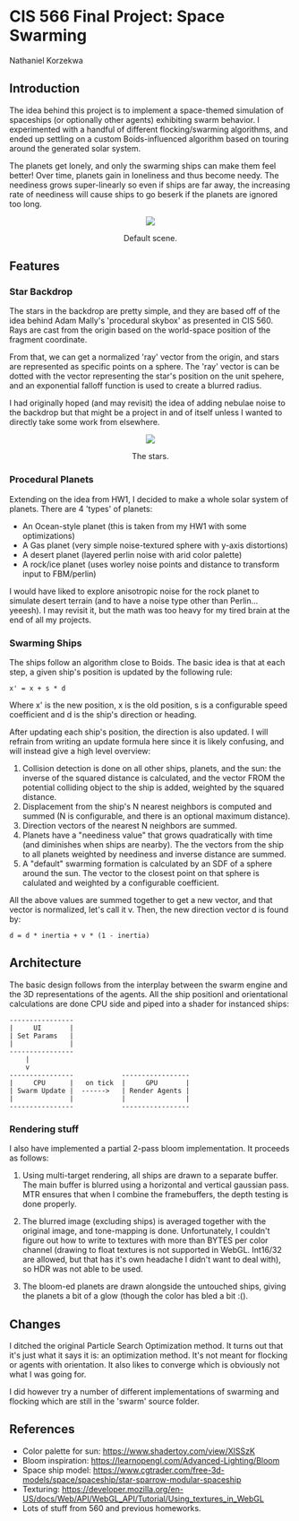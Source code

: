 # CIS 566 Final Project: Space Swarming
Nathaniel Korzekwa

## Introduction
The idea behind this project is to implement a space-themed simulation of
spaceships (or optionally other agents) exhibiting swarm behavior. I
experimented with a handful of different flocking/swarming algorithms, and ended
up settling on a custom Boids-influenced algorithm based on touring around the
generated solar system.

The planets get lonely, and only the swarming ships can make them feel better!
Over time, planets gain in loneliness and thus become needy. The neediness grows
super-linearly so even if ships are far away, the increasing rate of neediness
will cause ships to go beserk if the planets are ignored too long.

<p align="center">
  <img src="https://user-images.githubusercontent.com/6472567/145521127-db6b299d-b546-48be-b97d-6eae4f3409f8.png">
</p>
<p align="center">Default scene.</p>

## Features
### Star Backdrop
The stars in the backdrop are pretty simple, and they are based off of the idea
behind Adam Mally's 'procedural skybox' as presented in CIS 560. Rays are cast
from the origin based on the world-space position of the fragment coordinate.

From that, we can get a normalized 'ray' vector from the origin, and stars are
represented as specific points on a sphere. The 'ray' vector is can be dotted
with the vector representing the star's position on the unit spehere, and an
exponential falloff function is used to create a blurred radius.

I had originally hoped (and may revisit) the idea of adding nebulae noise to the
backdrop but that might be a project in and of itself unless I wanted to directly
take some work from elsewhere.

<p align="center">
  <img src="https://user-images.githubusercontent.com/6472567/145521125-67c28125-4e68-40f4-9306-cf2e624e808e.png">
</p>
<p align="center">The stars.</p>

### Procedural Planets
Extending on the idea from HW1, I decided to make a whole solar system of
planets. There are 4 'types' of planets:
- An Ocean-style planet (this is taken from my HW1 with some optimizations)
- A Gas planet (very simple noise-textured sphere with y-axis distortions)
- A desert planet (layered perlin noise with arid color palette)
- A rock/ice planet (uses worley noise points and distance to transform input
to FBM/perlin)

I would have liked to explore anisotropic noise for the rock planet to simulate
desert terrain (and to have a noise type other than Perlin... yeeesh). I may
revisit it, but the math was too heavy for my tired brain at the end of all my
projects.

### Swarming Ships
The ships follow an algorithm close to Boids. The basic idea is that at each
step, a given ship's position is updated by the following rule:

    x' = x + s * d

Where x' is the new position, x is the old position, s is a configurable speed
coefficient and d is the ship's direction or heading.

After updating each ship's position, the direction is also updated. I will
refrain from writing an update formula here since it is likely confusing, and
will instead give a high level overview:

1. Collision detection is done on all other ships, planets, and the sun: the
inverse of the squared distance is calculated, and the vector FROM the potential
colliding object to the ship is added, weighted by the squared distance.
2. Displacement from the ship's N nearest neighbors is computed and summed (N is
configurable, and there is an optional maximum distance).
3. Direction vectors of the nearest N neighbors are summed.
4. Planets have a "neediness value" that grows quadratically with time 
(and diminishes when ships are nearby). The the vectors from the ship to all
planets weighted by neediness and inverse distance are summed.
5. A "default" swarming formation is calculated by an SDF of a sphere
around the sun. The vector to the closest point on that sphere is calulated
and weighted by a configurable coefficient.

All the above values are summed together to get a new vector, and that vector is
normalized, let's call it v. Then, the new direction vector d is found by:

    d = d * inertia + v * (1 - inertia)


## Architecture
The basic design follows from the interplay between the swarm engine and the
3D representations of the agents. All the ship positionl and orientational
calculations are done CPU side and piped into a shader for instanced ships:

    ----------------
    |     UI       |
    | Set Params   |
    |              |
    ----------------
        |
        v
    ----------------            -----------------
    |     CPU      |   on tick  |     GPU       |
    | Swarm Update |  ------>   | Render Agents |
    |              |            |               |
    ----------------            -----------------

### Rendering stuff
I also have implemented a partial 2-pass bloom implementation. It proceeds as
follows:

1. Using multi-target rendering, all ships are drawn to a separate buffer. The
main buffer is blurred using a horizontal and vertical gaussian pass. MTR ensures
that when I combine the framebuffers, the depth testing is done properly.

2. The blurred image (excluding ships) is averaged together with the original
image, and tone-mapping is done. Unfortunately, I couldn't figure out how to
write to textures with more than BYTES per color channel (drawing to float
textures is not supported in WebGL. Int16/32 are allowed, but that has it's own
headache I didn't want to deal with), so HDR was not able to be used.

3. The bloom-ed planets are drawn alongside the untouched ships, giving the
planets a bit of a glow (though the color has bled a bit :().

## Changes
I ditched the original Particle Search Optimization method. It turns out that
it's just what it says it is: an optimization method. It's not meant for flocking
or agents with orientation. It also likes to converge which is obviously not
what I was going for.

I did however try a number of different implementations of swarming and flocking
which are still in the 'swarm' source folder.

## References
- Color palette for sun: https://www.shadertoy.com/view/XlSSzK
- Bloom inspiration: https://learnopengl.com/Advanced-Lighting/Bloom
- Space ship model: https://www.cgtrader.com/free-3d-models/space/spaceship/star-sparrow-modular-spaceship
- Texturing: https://developer.mozilla.org/en-US/docs/Web/API/WebGL_API/Tutorial/Using_textures_in_WebGL
- Lots of stuff from 560 and previous homeworks.
